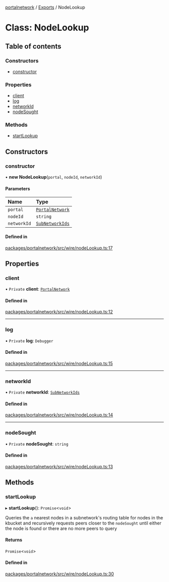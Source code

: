 [portalnetwork](../README.md) / [Exports](../modules.md) / NodeLookup

# Class: NodeLookup

## Table of contents

### Constructors

- [constructor](NodeLookup.md#constructor)

### Properties

- [client](NodeLookup.md#client)
- [log](NodeLookup.md#log)
- [networkId](NodeLookup.md#networkid)
- [nodeSought](NodeLookup.md#nodesought)

### Methods

- [startLookup](NodeLookup.md#startlookup)

## Constructors

### constructor

• **new NodeLookup**(`portal`, `nodeId`, `networkId`)

#### Parameters

| Name | Type |
| :------ | :------ |
| `portal` | [`PortalNetwork`](PortalNetwork.md) |
| `nodeId` | `string` |
| `networkId` | [`SubNetworkIds`](../enums/SubNetworkIds.md) |

#### Defined in

[packages/portalnetwork/src/wire/nodeLookup.ts:17](https://github.com/ethereumjs/ultralight/blob/51c7177/packages/portalnetwork/src/wire/nodeLookup.ts#L17)

## Properties

### client

• `Private` **client**: [`PortalNetwork`](PortalNetwork.md)

#### Defined in

[packages/portalnetwork/src/wire/nodeLookup.ts:12](https://github.com/ethereumjs/ultralight/blob/51c7177/packages/portalnetwork/src/wire/nodeLookup.ts#L12)

___

### log

• `Private` **log**: `Debugger`

#### Defined in

[packages/portalnetwork/src/wire/nodeLookup.ts:15](https://github.com/ethereumjs/ultralight/blob/51c7177/packages/portalnetwork/src/wire/nodeLookup.ts#L15)

___

### networkId

• `Private` **networkId**: [`SubNetworkIds`](../enums/SubNetworkIds.md)

#### Defined in

[packages/portalnetwork/src/wire/nodeLookup.ts:14](https://github.com/ethereumjs/ultralight/blob/51c7177/packages/portalnetwork/src/wire/nodeLookup.ts#L14)

___

### nodeSought

• `Private` **nodeSought**: `string`

#### Defined in

[packages/portalnetwork/src/wire/nodeLookup.ts:13](https://github.com/ethereumjs/ultralight/blob/51c7177/packages/portalnetwork/src/wire/nodeLookup.ts#L13)

## Methods

### startLookup

▸ **startLookup**(): `Promise`<`void`\>

Queries the `a` nearest nodes in a subnetwork's routing table for nodes in the kbucket and recursively
requests peers closer to the `nodeSought` until either the node is found or there are no more peers to query

#### Returns

`Promise`<`void`\>

#### Defined in

[packages/portalnetwork/src/wire/nodeLookup.ts:30](https://github.com/ethereumjs/ultralight/blob/51c7177/packages/portalnetwork/src/wire/nodeLookup.ts#L30)
